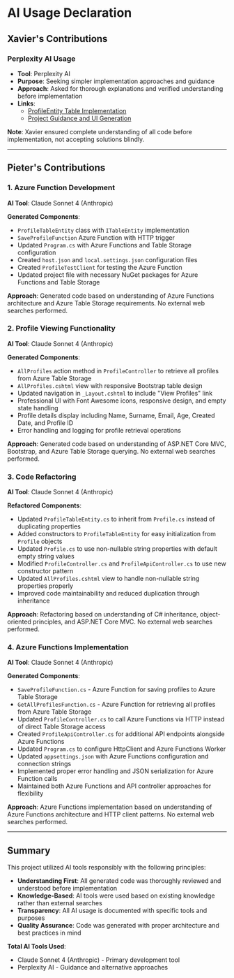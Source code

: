 # AI Usage Declaration

## Xavier's Contributions

### Perplexity AI Usage

- **Tool**: Perplexity AI
- **Purpose**: Seeking simpler implementation approaches and guidance
- **Approach**: Asked for thorough explanations and verified understanding before implementation
- **Links**:
  - [ProfileEntity Table Implementation](https://www.perplexity.ai/search/public-class-profileentity-tab-..wMmh2iS_iFhMgEnnoguA)
  - [Project Guidance and UI Generation](https://www.perplexity.ai/search/hi-perplexity-im-doing-a-proje-0LNS_kLBTSSQ5dLAzTjVSA)

**Note**: Xavier ensured complete understanding of all code before implementation, not accepting solutions blindly.

---

## Pieter's Contributions

### 1. Azure Function Development

**AI Tool**: Claude Sonnet 4 (Anthropic)

**Generated Components**:

- `ProfileTableEntity` class with `ITableEntity` implementation
- `SaveProfileFunction` Azure Function with HTTP trigger
- Updated `Program.cs` with Azure Functions and Table Storage configuration
- Created `host.json` and `local.settings.json` configuration files
- Created `ProfileTestClient` for testing the Azure Function
- Updated project file with necessary NuGet packages for Azure Functions and Table Storage

**Approach**: Generated code based on understanding of Azure Functions architecture and Azure Table Storage requirements. No external web searches performed.

### 2. Profile Viewing Functionality

**AI Tool**: Claude Sonnet 4 (Anthropic)

**Generated Components**:

- `AllProfiles` action method in `ProfileController` to retrieve all profiles from Azure Table Storage
- `AllProfiles.cshtml` view with responsive Bootstrap table design
- Updated navigation in `_Layout.cshtml` to include "View Profiles" link
- Professional UI with Font Awesome icons, responsive design, and empty state handling
- Profile details display including Name, Surname, Email, Age, Created Date, and Profile ID
- Error handling and logging for profile retrieval operations

**Approach**: Generated code based on understanding of ASP.NET Core MVC, Bootstrap, and Azure Table Storage querying. No external web searches performed.

### 3. Code Refactoring

**AI Tool**: Claude Sonnet 4 (Anthropic)

**Refactored Components**:

- Updated `ProfileTableEntity.cs` to inherit from `Profile.cs` instead of duplicating properties
- Added constructors to `ProfileTableEntity` for easy initialization from `Profile` objects
- Updated `Profile.cs` to use non-nullable string properties with default empty string values
- Modified `ProfileController.cs` and `ProfileApiController.cs` to use new constructor pattern
- Updated `AllProfiles.cshtml` view to handle non-nullable string properties properly
- Improved code maintainability and reduced duplication through inheritance

**Approach**: Refactoring based on understanding of C# inheritance, object-oriented principles, and ASP.NET Core MVC. No external web searches performed.

### 4. Azure Functions Implementation

**AI Tool**: Claude Sonnet 4 (Anthropic)

**Generated Components**:

- `SaveProfileFunction.cs` - Azure Function for saving profiles to Azure Table Storage
- `GetAllProfilesFunction.cs` - Azure Function for retrieving all profiles from Azure Table Storage
- Updated `ProfileController.cs` to call Azure Functions via HTTP instead of direct Table Storage access
- Created `ProfileApiController.cs` for additional API endpoints alongside Azure Functions
- Updated `Program.cs` to configure HttpClient and Azure Functions Worker
- Updated `appsettings.json` with Azure Functions configuration and connection strings
- Implemented proper error handling and JSON serialization for Azure Function calls
- Maintained both Azure Functions and API controller approaches for flexibility

**Approach**: Azure Functions implementation based on understanding of Azure Functions architecture and HTTP client patterns. No external web searches performed.

---

## Summary

This project utilized AI tools responsibly with the following principles:

- **Understanding First**: All generated code was thoroughly reviewed and understood before implementation
- **Knowledge-Based**: AI tools were used based on existing knowledge rather than external searches
- **Transparency**: All AI usage is documented with specific tools and purposes
- **Quality Assurance**: Code was generated with proper architecture and best practices in mind

**Total AI Tools Used**:

- Claude Sonnet 4 (Anthropic) - Primary development tool
- Perplexity AI - Guidance and alternative approaches
